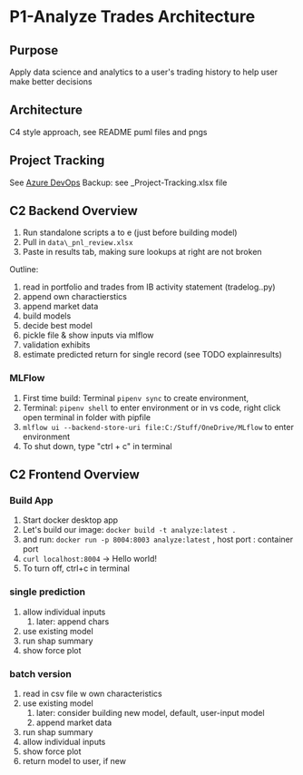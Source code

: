 # P1-Analyze Trades Architecture

## Purpose

Apply data science and analytics to a user's trading history to help user make better decisions

## Architecture

C4 style approach, see README puml files and pngs

## Project Tracking

See [Azure DevOps](https://dev.azure.com/swang4331/P1-AnalyzeTrades/_backlogs/backlog/P1-AnalyzeTrades%20Team/Features/?showParents=true)
Backup: see _Project-Tracking.xlsx file

## C2 Backend Overview

1. Run standalone scripts a to e (just before building model)
1. Pull in `data\_pnl_review.xlsx`
1. Paste in results tab, making sure lookups at right are not broken

Outline:

1. read in portfolio and trades from IB activity statement (tradelog..py)
1. append own charactierstics
1. append market data
1. build models
1. decide best model
1. pickle file & show inputs via mlflow
1. validation exhibits
1. estimate predicted return for single record (see TODO explainresults)

### MLFlow

1. First time build: Terminal `pipenv sync` to create environment,
1. Terminal: `pipenv shell` to enter environment or in vs code, right click open terminal in folder with pipfile
1. `mlflow ui --backend-store-uri file:C:/Stuff/OneDrive/MLflow` to enter environment
1. To shut down, type "ctrl + c" in terminal

## C2 Frontend Overview

### Build App

1. Start docker desktop app
1. Let's build our image: `docker build -t analyze:latest .`
1. and run: `docker run -p 8004:8003 analyze:latest` ,  host port : container port
1. `curl localhost:8004` -> Hello world!
1. To turn off, ctrl+c in terminal

### single prediction

1. allow individual inputs
    1. later: append chars
1. use existing model
1. run shap summary
1. show force plot

### batch version

1. read in csv file w own characteristics
1. use existing model
    1. later: consider building new model, default, user-input model
    1. append market data
1. run shap summary
1. allow individual inputs
1. show force plot
1. return model to user, if new
